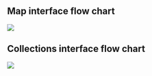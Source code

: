 <h2>Map interface flow chart</h2>
<img src="https://user-images.githubusercontent.com/68855472/103516022-cceb5300-4e95-11eb-8fd2-43f84384c417.png">
<h2>Collections interface flow chart</h2>
<img src="https://user-images.githubusercontent.com/68855472/103516032-d1b00700-4e95-11eb-9398-eec9b0dd744f.png">

